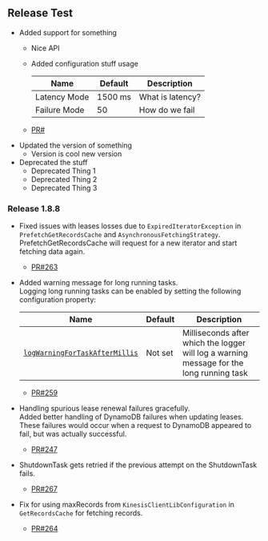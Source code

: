 ## Release Test
* Added support for something
  * Nice API
  * Added configuration stuff usage  
  
     | Name | Default | Description |
     | ---- | ------- | ----------- |
     | Latency Mode | 1500 ms | What is latency? |
     | Failure Mode  | 50 | How do we fail |
   
  * [PR#]()
* Updated the version of something
   * Version is cool new version
* Deprecated the stuff
  * Deprecated Thing 1
  * Deprecated Thing 2
  * Deprecated Thing 3


### Release 1.8.8
* Fixed issues with leases losses due to `ExpiredIteratorException` in `PrefetchGetRecordsCache` and `AsynchronousFetchingStrategy`.  
  PrefetchGetRecordsCache will request for a new iterator and start fetching data again.  
  * [PR#263](https://github.com/awslabs/amazon-kinesis-client/pull/263)
* Added warning message for long running tasks.  
  Logging long running tasks can be enabled by setting the following configuration property:
  
  | Name | Default | Description |
  | ---- | ------- | ----------- |
  | [`logWarningForTaskAfterMillis`](https://github.com/awslabs/amazon-kinesis-client/blob/3de901ea9327370ed732af86c4d4999c8d99541c/src/main/java/com/amazonaws/services/kinesis/clientlibrary/lib/worker/KinesisClientLibConfiguration.java#L1367) | Not set | Milliseconds after which the logger will log a warning message for the long running task |
  
  * [PR#259](https://github.com/awslabs/amazon-kinesis-client/pull/259)
* Handling spurious lease renewal failures gracefully.  
  Added better handling of DynamoDB failures when updating leases.  These failures would occur when a request to DynamoDB appeared to fail, but was actually successful.  
  * [PR#247](https://github.com/awslabs/amazon-kinesis-client/pull/247)
* ShutdownTask gets retried if the previous attempt on the ShutdownTask fails.
  * [PR#267](https://github.com/awslabs/amazon-kinesis-client/pull/267)
* Fix for using maxRecords from `KinesisClientLibConfiguration` in `GetRecordsCache` for fetching records.
  * [PR#264](https://github.com/awslabs/amazon-kinesis-client/pull/264)
